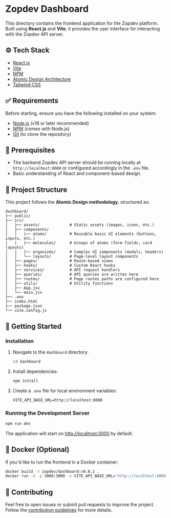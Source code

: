 # Zopdev Dashboard

This directory contains the frontend application for the Zopdev platform. Built using **React.js**
and **Vite**, it provides the user interface for interacting with the Zopdev API server.

## ⚙️ Tech Stack

- [React.js](https://reactjs.org/)
- [Vite](https://vitejs.dev/)
- [NPM](https://www.npmjs.com/)
- [Atomic Design Architecture](https://bradfrost.com/blog/post/atomic-web-design/)
- [Tailwind CSS](https://tailwindcss.com/)

## ✅ Requirements

Before starting, ensure you have the following installed on your system:

- [Node.js](https://nodejs.org/) (v18 or later recommended)
- [NPM](https://www.npmjs.com/) (comes with Node.js)
- [Git](https://git-scm.com/) (to clone the repository)

## 🧰 Prerequisites

- The backend Zopdev API server should be running locally at `http://localhost:8000` or configured
  accordingly in the `.env` file.
- Basic understanding of React and component-based design.

## 🧩 Project Structure

This project follows the **Atomic Design methodology**, structured as:

```
dashboard/
├── public/
├── src/
│   ├── assets/             # Static assets (images, icons, etc.)
│   ├── components/
│   │   ├── atoms/          # Reusable basic UI elements (buttons, inputs, etc.)
│   │   ├── molecules/      # Groups of atoms (form fields, card layouts)
│   │   ├── organisms/      # Complex UI components (modals, headers)
│   │   └── layouts/        # Page-level layout components
│   ├── pages/              # Route-based views
│   ├── hooks/              # Custom React hooks
│   ├── services/           # API request handlers
│   ├── queries/            # API queries are written here
│   ├── routes/             # Page routes paths are configured here
│   ├── utils/              # Utility functions
│   ├── App.jsx
│   └── main.jsx
├── .env
├── index.html
├── package.json
└── vite.config.js
```

## 🚀 Getting Started

### Installation

1. Navigate to the `dashboard` directory:

   ```bash
   cd dashboard
   ```

2. Install dependencies:

   ```bash
   npm install
   ```

3. Create a `.env` file for local environment variables:

   ```env
   VITE_API_BASE_URL=http://localhost:8000
   ```

### Running the Development Server

```bash
npm run dev
```

The application will start on [http://localhost:3000](http://localhost:3000) by default.

## 🐳 Docker (Optional)

If you'd like to run the frontend in a Docker container:

```bash
docker build -t zopdev/dashboard:v0.0.1 .
docker run -d -p 3000:3000 -e VITE_API_BASE_URL='http://localhost:8000' --name zop-ui zopdev/dashboard:v0.2.0
```

## 🤝 Contributing

Feel free to open issues or submit pull requests to improve the project. Follow the
[contribution guidelines](../CONTRIBUTING.md) for more details.
